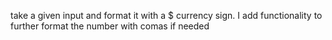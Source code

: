 take a given input and format it with a $ currency sign. I add functionality to further format the number with comas if needed